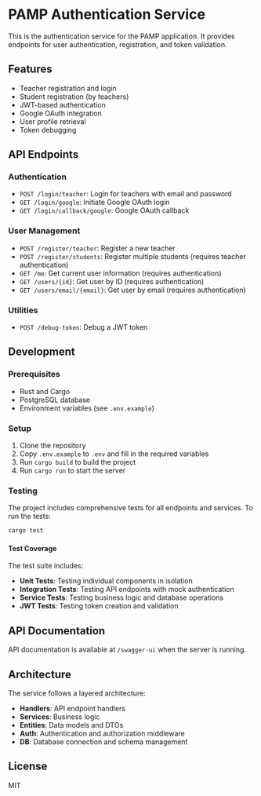 # PAMP Authentication Service

This is the authentication service for the PAMP application. It provides endpoints for user authentication, registration, and token validation.

## Features

- Teacher registration and login
- Student registration (by teachers)
- JWT-based authentication
- Google OAuth integration
- User profile retrieval
- Token debugging

## API Endpoints

### Authentication

- `POST /login/teacher`: Login for teachers with email and password
- `GET /login/google`: Initiate Google OAuth login
- `GET /login/callback/google`: Google OAuth callback

### User Management

- `POST /register/teacher`: Register a new teacher
- `POST /register/students`: Register multiple students (requires teacher authentication)
- `GET /me`: Get current user information (requires authentication)
- `GET /users/{id}`: Get user by ID (requires authentication)
- `GET /users/email/{email}`: Get user by email (requires authentication)

### Utilities

- `POST /debug-token`: Debug a JWT token

## Development

### Prerequisites

- Rust and Cargo
- PostgreSQL database
- Environment variables (see `.env.example`)

### Setup

1. Clone the repository
2. Copy `.env.example` to `.env` and fill in the required variables
3. Run `cargo build` to build the project
4. Run `cargo run` to start the server

### Testing

The project includes comprehensive tests for all endpoints and services. To run the tests:

```bash
cargo test
```

#### Test Coverage

The test suite includes:

- **Unit Tests**: Testing individual components in isolation
- **Integration Tests**: Testing API endpoints with mock authentication
- **Service Tests**: Testing business logic and database operations
- **JWT Tests**: Testing token creation and validation

## API Documentation

API documentation is available at `/swagger-ui` when the server is running.

## Architecture

The service follows a layered architecture:

- **Handlers**: API endpoint handlers
- **Services**: Business logic
- **Entities**: Data models and DTOs
- **Auth**: Authentication and authorization middleware
- **DB**: Database connection and schema management

## License

MIT
